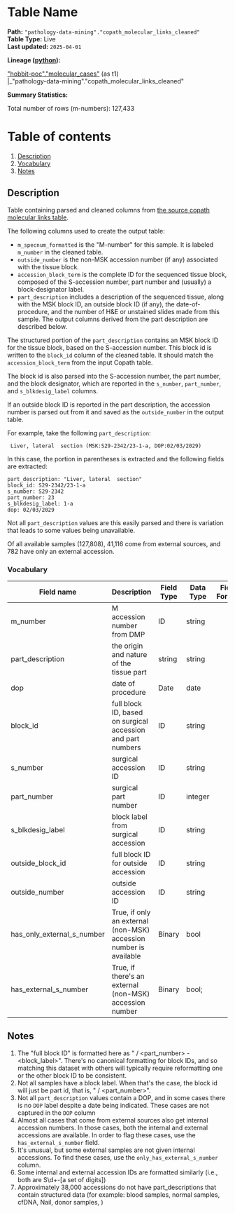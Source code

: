 # Table Name 

<b>Path:</b> `"pathology-data-mining"."copath_molecular_links_cleaned"` <br/>
<b>Table Type:</b> Live <br/>
<b>Last updated:</b> `2025-04-01` <br/>

<b>Lineage ([python](https://github.com/msk-mind/datasheets-for-datasets/blob/main/pathology-data-mining/python/clean_copath.py)): </b> 


["hobbit-poc"."molecular_cases"](https://github.com/msk-mind/datasheets-for-datasets/blob/main/hobbit/copath_molecular_links.md) (as t1) <br/>
|_"pathology-data-mining"."copath_molecular_links_cleaned" <br/>


<b>Summary Statistics:</b>

Total number of rows (m-numbers): 127,433


# Table of contents
1. [Description](#description)
2. [Vocabulary](#vocab)
3. [Notes](#notes)

## Description <a name="description"></a>

Table containing parsed and cleaned columns from [the source copath molecular links table](https://github.com/msk-mind/datasheets-for-datasets/blob/main/hobbit/copath_molecular_links.md).

The following columns used to create the output table:
* `m_specnum_formatted` is the "M-number" for this sample.  It is labeled `m_number` in the cleaned table.
* `outside_number` is the non-MSK accession number (if any) associated with the tissue block.
* `accession_block_term` is the complete ID for the sequenced tissue block, composed of the S-accession number, part number and (usually) a block-designator label. 
* `part_description` includes a description of the sequenced tissue, along with the MSK block ID, an outside block ID (if any), the date-of-procedure, and the number of H&E or unstained slides made from this sample.  The output columns derived from the part description are described below.

The structured portion of the `part_description` contains an MSK block ID for the tissue block, based on the S-accession number.  This block id is written to the `block_id` column of the cleaned table.  It should match the `accession_block_term` from the input Copath table.

The block id is also parsed into the S-accession number, the part number, and the block designator, which are reported in the `s_number`, `part_number`, and `s_blkdesig_label` columns.

If an outside block ID is reported in the part description, the accession number is parsed out from it and saved as the `outside_number` in the output table.

For example, take the following `part_description`:
```
 Liver, lateral  section (MSK:S29-2342/23-1-a, DOP:02/03/2029)
 ```
 In this case, the portion in parentheses is extracted and the following fields are extracted:
 ```
 part_description: "Liver, lateral  section"
 block_id: S29-2342/23-1-a
 s_number: S29-2342
 part_number: 23
 s_blkdesig_label: 1-a
 dop: 02/03/2029
 ```
 Not all `part_description` values are this easily parsed and there is variation that leads to some values being unavailable. 

 Of all available samples (127,808), 41,116 come from external sources, and 782 have only an external accession.


### Vocabulary <a name="vocab"></a>


| **Field name** | **Description** | **Field Type** | **Data Type** | **Field Format** |
|---|---|---|---|---|
| m_number | M accession number from DMP | ID | string | |
| part_description | the origin and nature of the tissue part | string  | string  | |
| dop | date of procedure | Date | date | |
| block_id | full block ID, based on surgical accession and part numbers  | ID  | string  | |
| s_number | surgical accession ID  | ID  | string  | |
| part_number | surgical part number | ID  | integer  | |
| s_blkdesig_label | block label from surgical accession | ID | string  | |
| outside_block_id | full block ID for outside accession | ID  | string  | |
| outside_number | outside accession ID  | ID  | string  | |
| has_only_external_s_number | True, if only an external (non-MSK) accession number is available | Binary  | bool  | |
| has_external_s_number | True, if there's an external (non-MSK) accession number | Binary  | bool;  | |


## Notes <a name="notes"></a>

1. The "full block ID" is formatted here as "<accession> / <part_number> - <block_label>".  There's no canonical formatting for block IDs, and so matching this dataset with others will typically require reformatting one or the other block ID to be consistent.
2. Not all samples have a block label.  When that's the case, the block id will just be part id, that is, "<accession> / <part_number>".
3. Not all `part_description` values contain a DOP, and in some cases there is no `DOP` label despite a date being indicated. These cases are not captured in the `DOP` column
4. Almost all cases that come from external sources also get internal accession numbers. In those cases, both the internal and external accessions are available. In order to flag these cases, use the `has_external_s_number` field.
5. It's unusual, but some external samples are not given internal accessions. To find these cases, use the `only_has_external_s_number` column.
6. Some internal and external accession IDs are formatted similarly (i.e., both are S\d+-[a set of digits])
7. Approximately 38,000 accessions do not have part_descriptions that contain structured data (for example: blood samples, normal samples, cfDNA, Nail, donor samples, )


